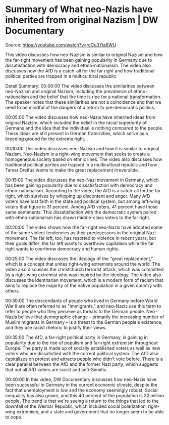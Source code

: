 # Summary of What neo-Nazis have inherited from original Nazism | DW Documentary

Source: https://youtube.com/watch?v=rcCu3Yia6WU

This video discusses how neo-Nazism is similar to original Nazism and how the far-right movement has been gaining popularity in Germany due to dissatisfaction with democracy and ethno-nationalism. The video also discusses how the AfD is a catch-all for the far right and how traditional political parties are trapped in a multicultural republic.

Detail Summary: 
00:00:00
The video discusses the similarities between neo-Nazism and original Nazism, including the prevalence of ethno-nationalism and the belief that the time is ripe for a national transformation. The speaker notes that these similarities are not a coincidence and that we need to be mindful of the dangers of a return to pre-democratic politics.

00:05:00
The video discusses how neo-Nazis have inherited ideas from original Nazism, which included the belief in the racial superiority of Germans and the idea that the individual is nothing compared to the people. These ideas are still present in German fraternities, which serve as a breeding ground for the extreme right.

00:10:00
This video discusses neo-Nazism and how it is similar to original Nazism. Neo-Nazism is a right-wing movement that seeks to create a homogeneous society based on ethnic lines. The video also discusses how traditional political parties are trapped in a multicultural republic and how Tamar Dreifus wants to make the great replacement irreversible.

00:15:00
The video discusses the neo-Nazi movement in Germany, which has been gaining popularity due to dissatisfaction with democracy and ethno-nationalism. According to the video, the AfD is a catch-all for the far right, which survives by whipping up discontent and anger. Many AfD voters have lost faith in the state and political system, but among left-wing voters that figure is 31 percent. Among AfD voters, 41 percent have those same sentiments. This dissatisfaction with the democratic system paired with ethno-nationalism has drawn middle-class voters to the far right.

00:20:00
The video shows how the far-right neo-Nazis have adopted some of the same violent tendencies as their predecessors in the original Nazi movement. The far left, too, has resorted to violence in recent years, but their goals differ: the far left wants to overthrow capitalism while the far right wants to overthrow democracy and human rights.

00:25:00
The video discusses the ideology of the "great replacement," which is a concept that unites right-wing extremists around the world. The video also discusses the christchurch terrorist attack, which was committed by a right-wing extremist who was inspired by the ideology. The video also discusses the identitarian movement, which is a modern form of racism that aims to replace the majority of the native population in a given country with others.

00:30:00
The descendants of people who lived in Germany before World War II are often referred to as "immigrants," and neo-Nazis use this term to refer to people who they perceive as threats to the German people. Neo-Nazis believe that demographic change – primarily the increasing number of Muslim migrants in Germany – is a threat to the German people's existence, and they use racist rhetoric to justify their views.

00:35:00
The AfD, a far-right political party in Germany, is gaining in popularity due to the rise of populism and far-right extremism throughout Europe. The party is made up of socially established voters as well as new voters who are dissatisfied with the current political system. The AfD also capitalizes on protest and attracts people who didn't vote before. There is a clear parallel between the AfD and the former Nazi party, which suggests that not all AfD voters are racist and anti-Semitic.

00:40:00
In this video, DW Documentary discusses how neo-Nazis have been successful in Germany in the current economic climate, despite the fact that unemployment is low and the economy seemingly robust. Social inequality has also grown, and this 40 percent of the population is 32 million people. The trend is that we're seeing a return to the things that led to the downfall of the Weimar Republic, which included social polarization, right-wing extremism, and a state and government that no longer seem to be able to cope.

